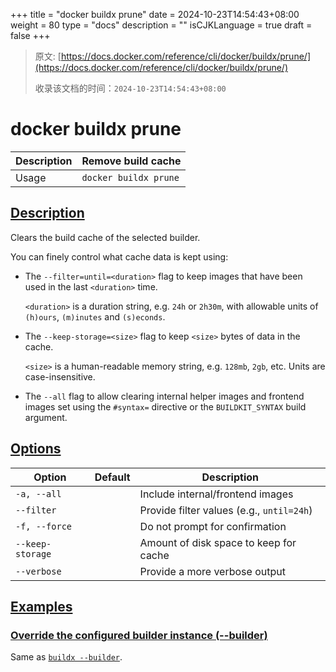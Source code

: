 +++
title = "docker buildx prune"
date = 2024-10-23T14:54:43+08:00
weight = 80
type = "docs"
description = ""
isCJKLanguage = true
draft = false
+++

> 原文: [https://docs.docker.com/reference/cli/docker/buildx/prune/](https://docs.docker.com/reference/cli/docker/buildx/prune/)
>
> 收录该文档的时间：`2024-10-23T14:54:43+08:00`

# docker buildx prune

| Description | Remove build cache    |
| :---------- | --------------------- |
| Usage       | `docker buildx prune` |

## [Description](https://docs.docker.com/reference/cli/docker/buildx/prune/#description)

Clears the build cache of the selected builder.

You can finely control what cache data is kept using:

- The `--filter=until=<duration>` flag to keep images that have been used in the last `<duration>` time.

  `<duration>` is a duration string, e.g. `24h` or `2h30m`, with allowable units of `(h)ours`, `(m)inutes` and `(s)econds`.

- The `--keep-storage=<size>` flag to keep `<size>` bytes of data in the cache.

  `<size>` is a human-readable memory string, e.g. `128mb`, `2gb`, etc. Units are case-insensitive.

- The `--all` flag to allow clearing internal helper images and frontend images set using the `#syntax=` directive or the `BUILDKIT_SYNTAX` build argument.

## [Options](https://docs.docker.com/reference/cli/docker/buildx/prune/#options)

| Option           | Default | Description                               |
| ---------------- | ------- | ----------------------------------------- |
| `-a, --all`      |         | Include internal/frontend images          |
| `--filter`       |         | Provide filter values (e.g., `until=24h`) |
| `-f, --force`    |         | Do not prompt for confirmation            |
| `--keep-storage` |         | Amount of disk space to keep for cache    |
| `--verbose`      |         | Provide a more verbose output             |

## [Examples](https://docs.docker.com/reference/cli/docker/buildx/prune/#examples)

### [Override the configured builder instance (--builder)](https://docs.docker.com/reference/cli/docker/buildx/prune/#builder)

Same as [`buildx --builder`](https://docs.docker.com/reference/cli/docker/buildx/#builder).
